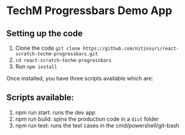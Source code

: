 # TechM Progressbars Demo App
## Setting up the code
1. Clone the code `git clone https://github.com/nitinsuri/react-scratch-techm-progressbars.git`
2. `cd react-scratch-techm-progressbars`
3. Run `npm install`

Once installed, you have three scripts available which are:
## Scripts available:
1. npm run start: runs the dev app
2. npm run build: spins the production code in a `dist` folder
3. npm run test: runs the test cases in the cmd/powershell/git-bash
